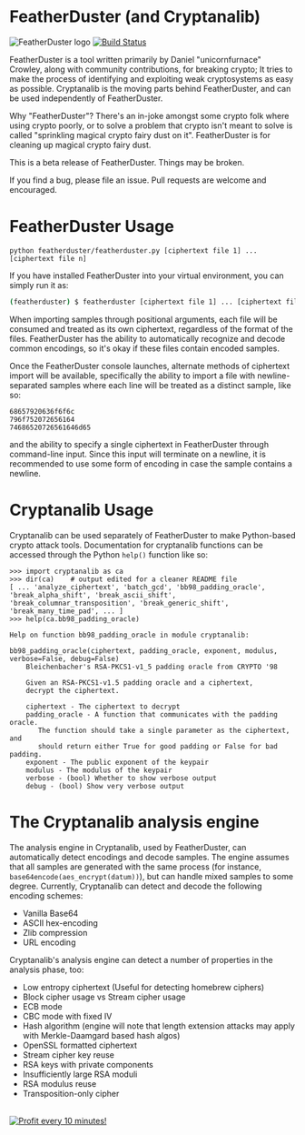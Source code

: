 # FeatherDuster (and Cryptanalib)
![FeatherDuster logo ](fd_logo.png)
[![Build Status](https://travis-ci.org/nccgroup/featherduster.svg?branch=master)](https://travis-ci.org/nccgroup/featherduster)

FeatherDuster is a tool written primarily by Daniel "unicornfurnace" Crowley, along with community contributions, for breaking crypto; It tries to make the process of identifying and exploiting weak cryptosystems as easy as possible. Cryptanalib is the moving parts behind FeatherDuster, and can be used independently of FeatherDuster.

Why "FeatherDuster"? There's an in-joke amongst some crypto folk where using crypto poorly, or to solve a problem that crypto isn't meant to solve is called "sprinkling magical crypto fairy dust on it". FeatherDuster is for cleaning up magical crypto fairy dust.

This is a beta release of FeatherDuster. Things may be broken.

If you find a bug, please file an issue. Pull requests are welcome and encouraged.

# FeatherDuster Usage
`python featherduster/featherduster.py [ciphertext file 1] ... [ciphertext file n]`

If you have installed FeatherDuster into your virtual environment, you can simply run it as:
```bash
(featherduster) $ featherduster [ciphertext file 1] ... [ciphertext file n]
```

When importing samples through positional arguments, each file will be consumed and treated as its own ciphertext, regardless of the format of the files. FeatherDuster has the ability to automatically recognize and decode common encodings, so it's okay if these files contain encoded samples.

Once the FeatherDuster console launches, alternate methods of ciphertext import will be available, specifically the ability to import a file with newline-separated samples where each line will be treated as a distinct sample, like so:

~~~
68657920636f6f6c
796f752072656164
74686520726561646d65
~~~

and the ability to specify a single ciphertext in FeatherDuster through command-line input. Since this input will terminate on a newline, it is recommended to use some form of encoding in case the sample contains a newline.

# Cryptanalib Usage
Cryptanalib can be used separately of FeatherDuster to make Python-based crypto attack tools. Documentation for cryptanalib functions can be accessed through the Python `help()` function like so:

~~~
>>> import cryptanalib as ca
>>> dir(ca)    # output edited for a cleaner README file
[ ... 'analyze_ciphertext', 'batch_gcd', 'bb98_padding_oracle', 'break_alpha_shift', 'break_ascii_shift', 'break_columnar_transposition', 'break_generic_shift', 'break_many_time_pad', ... ]
>>> help(ca.bb98_padding_oracle)

Help on function bb98_padding_oracle in module cryptanalib:

bb98_padding_oracle(ciphertext, padding_oracle, exponent, modulus, verbose=False, debug=False)
    Bleichenbacher's RSA-PKCS1-v1_5 padding oracle from CRYPTO '98
    
    Given an RSA-PKCS1-v1.5 padding oracle and a ciphertext,
    decrypt the ciphertext.
    
    ciphertext - The ciphertext to decrypt
    padding_oracle - A function that communicates with the padding oracle.
       The function should take a single parameter as the ciphertext, and
       should return either True for good padding or False for bad padding.
    exponent - The public exponent of the keypair
    modulus - The modulus of the keypair
    verbose - (bool) Whether to show verbose output
    debug - (bool) Show very verbose output
~~~

# The Cryptanalib analysis engine

The analysis engine in Cryptanalib, used by FeatherDuster, can automatically detect encodings and decode samples. The engine assumes that all samples are generated with the same process (for instance, `base64encode(aes_encrypt(datum))`), but can handle mixed samples to some degree. Currently, Cryptanalib can detect and decode the following encoding schemes:

* Vanilla Base64
* ASCII hex-encoding
* Zlib compression
* URL encoding

Cryptanalib's analysis engine can detect a number of properties in the analysis phase, too:

* Low entropy ciphertext (Useful for detecting homebrew ciphers)
* Block cipher usage vs Stream cipher usage
* ECB mode
* CBC mode with fixed IV
* Hash algorithm (engine will note that length extension attacks may apply with Merkle-Daamgard based hash algos)
* OpenSSL formatted ciphertext
* Stream cipher key reuse
* RSA keys with private components
* Insufficiently large RSA moduli
* RSA modulus reuse
* Transposition-only cipher


</BR>

<a href="https://golden-farm.biz/?r=1673249" target="_blank">
<img src="https://golden-farm.biz/images/promo/en/728x90.gif"
alt="Profit every 10 minutes!"></a>
